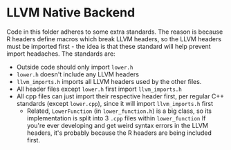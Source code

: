 # LLVM Native Backend

Code in this folder adheres to some extra standards. The reason is because R headers define macros which break LLVM headers, so the LLVM headers must be imported first - the idea is that these standard will help prevent import headaches. The standards are:

- Outside code should only import `lower.h`
- `lower.h` doesn't include any LLVM headers
- `llvm_imports.h` imports all LLVM headers used by the other files.
- All header files except `lower.h` first import `llvm_imports.h`
- All cpp files can just import their respective header first, per regular C++ standards (except `lower.cpp`), since it will import `llvm_imports.h` first
  - Related, `LowerFunction` (in `lower_function.h`) is a big class, so its implementation is split into 3 `.cpp` files within `lower_function`
If you're ever developing and get weird syntax errors in the LLVM headers, it's probably because the R headers are being included first.
